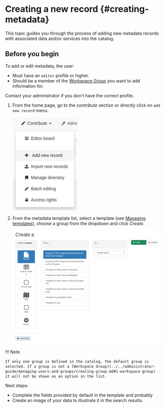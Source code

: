 # Creating a new record {#creating-metadata}

This topic guides you through the process of adding new metadata records with associated data and/or services into the catalog.

## Before you begin

To add or edit metadata, the user:

-   Must have an `editor` profile or higher.
-   Should be a member of the [Workspace Group](../../administrator-guide/managing-users-and-groups/creating-group.md#1-workspace-group) you want to add information for.

Contact your administrator if you don't have the correct profile.

1.  From the home page, go to the *contribute* section or directly click on `add new record` menu.

    ![](img/add-new-record.png)

2.  From the metadata template list, select a template (see [Managing templates](managing-templates.md)), choose a group from the dropdown and click *Create*.

    ![](img/creating-metadata.png)

!!! Note

    If only one group is defined in the catalog, the default group is selected. If a group is not a [Workspace Group](../../administrator-guide/managing-users-and-groups/creating-group.md#1-workspace-group) it will not be shown as an option in the list.

Next steps:

-   Complete the fields provided by default in the template and probably
-   Create an image of your data to illustrate it in the search results.
